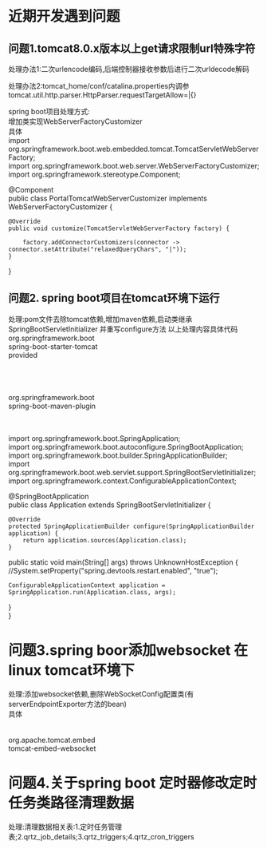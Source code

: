 # 近期开发遇到问题 
 
## 问题1.tomcat8.0.x版本以上get请求限制url特殊字符
 处理办法1:二次urlencode编码,后端控制器接收参数后进行二次urldecode解码
 
 处理办法2:tomcat_home/conf/catalina.properties内调参tomcat.util.http.parser.HttpParser.requestTargetAllow=|{}
 
 spring boot项目处理方式:  
 增加类实现WebServerFactoryCustomizer  
 具体  
import org.springframework.boot.web.embedded.tomcat.TomcatServletWebServerFactory;  
import org.springframework.boot.web.server.WebServerFactoryCustomizer;  
import org.springframework.stereotype.Component;  

@Component  
public class PortalTomcatWebServerCustomizer implements WebServerFactoryCustomizer<TomcatServletWebServerFactory> {  

    @Override  
    public void customize(TomcatServletWebServerFactory factory) {  
    	
        factory.addConnectorCustomizers(connector -> connector.setAttribute("relaxedQueryChars", "|"));  
    }  
}  
 ## 问题2. spring boot项目在tomcat环境下运行
 处理:pom文件去除tomcat依赖,增加maven依赖,启动类继承SpringBootServletInitializer 并重写configure方法
 以上处理内容具体代码
       <!--去除内嵌tomcat-->
       <dependency>  
            <groupId>org.springframework.boot</groupId>  
            <artifactId>spring-boot-starter-tomcat</artifactId>  
            <scope>provided</scope>  
        </dependency>  
 <build>  
		<plugins>  
			<plugin>  
				<groupId>org.springframework.boot</groupId>  
				<artifactId>spring-boot-maven-plugin</artifactId>  
			</plugin>  
		</plugins>  
	</build>  
 
import org.springframework.boot.SpringApplication;  
import org.springframework.boot.autoconfigure.SpringBootApplication;  
import org.springframework.boot.builder.SpringApplicationBuilder;  
import org.springframework.boot.web.servlet.support.SpringBootServletInitializer;  
import org.springframework.context.ConfigurableApplicationContext;  


@SpringBootApplication  
public class Application  extends SpringBootServletInitializer {  

    @Override  
    protected SpringApplicationBuilder configure(SpringApplicationBuilder application) {  
        return application.sources(Application.class);  
    }  
    
  public static void main(String[] args) throws UnknownHostException {  
    //System.setProperty("spring.devtools.restart.enabled", "true");  
	  
    ConfigurableApplicationContext application = SpringApplication.run(Application.class, args);  
  }  
}  
# 问题3.spring boor添加websocket 在linux tomcat环境下
处理:添加websocket依赖,删除WebSocketConfig配置类(有serverEndpointExporter方法的bean)  
具体  
        <!--websocket依赖包-->  
        <dependency>  
            <groupId>org.apache.tomcat.embed</groupId>  
            <artifactId>tomcat-embed-websocket</artifactId>  
        </dependency>  
  # 问题4.关于spring boot 定时器修改定时任务类路径清理数据
  处理:清理数据相关表:1.定时任务管理表;2.qrtz_job_details;3.qrtz_triggers;4.qrtz_cron_triggers
        

